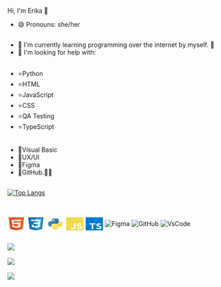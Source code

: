 ### 
Hi, I'm Erika 👋
- 😄 Pronouns: she/her
##

- 🌱 I'm currently learning programming over the internet by myself. 🫡
- 🤔 I'm looking for help with: 

##

- ⭐Python
- ⭐HTML
- ⭐JavaScript
- ⭐CSS 
- ⭐QA Testing
- ⭐TypeScript
##
- 🔴Visual Basic
- 🔴UX/UI
- 🔴Figma
- 🔴GitHub.😵‍💫


##
[![Top Langs](https://github-readme-stats.vercel.app/api/top-langs/?username=erikasilverio)](https://github.com/erikasilverio/github-readme-stats)

##

<div style="display: inline_block"><br>
   <img align="center" alt="HTML" height="30" width="40" src="https://raw.githubusercontent.com/devicons/devicon/master/icons/html5/html5-original.svg">
  <img align="center" alt="CSS" height="30" width="40" src="https://raw.githubusercontent.com/devicons/devicon/master/icons/css3/css3-original.svg">
  <img align="center" alt="Python" height="30" width="40" src="https://raw.githubusercontent.com/devicons/devicon/master/icons/python/python-original.svg">
 <img align="center" alt="Js" height="30" width="40" src="https://raw.githubusercontent.com/devicons/devicon/master/icons/javascript/javascript-plain.svg">
  <img align="center" alt="Ts" height="30" width="40" src="https://raw.githubusercontent.com/devicons/devicon/master/icons/typescript/typescript-plain.svg">
  <img align="center" alt="Figma" height="30" width="40" src="https://cdn.jsdelivr.net/gh/devicons/devicon/icons/figma/figma-original.svg">
   <img align="center" alt="GitHub" height="30" width="40" src="https://cdn.jsdelivr.net/gh/devicons/devicon/icons/github/github-original-wordmark.svg">
  <img align="center" alt="VsCode" height="30" width="40" src="https://cdn.jsdelivr.net/gh/devicons/devicon/icons/vscode/vscode-original.svg">
   

##
<div> 
 
 <a href="https://instagram.com/erika_silverio" target="_blank"><img src="https://img.shields.io/badge/-Instagram-%23E4405F?style=for-the-badge&logo=instagram&logoColor=white" target="_blank">
   </a>
   
 
 <a href = "mailto:cms.silverio@gmail.com"><img src="https://img.shields.io/badge/-Gmail-%23333?style=for-the-badge&logo=gmail&logoColor=white" target="_blank">
   </a>
   
 <a href="https://www.linkedin.com/in/erika-silverio/" target="_blank"><img src="https://img.shields.io/badge/-LinkedIn-%230077B5?style=for-the-badge&logo=linkedin&logoColor=white" target="_blank">
   </a> 

</div>

 
  ##
  
  

